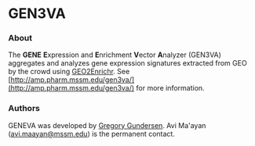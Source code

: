 # GEN3VA

### About

The **GENE** **E**xpression and **E**nrichment **V**ector **A**nalyzer (GEN3VA) aggregates and analyzes gene expression signatures extracted from GEO by the crowd using [GEO2Enrichr](http://amp.pharm.mssm.edu/g2e/). See [http://amp.pharm.mssm.edu/gen3va/](http://amp.pharm.mssm.edu/gen3va/) for more information.

### Authors

GENEVA was developed by [Gregory Gundersen](https://github.com/gwgundersen). Avi Ma'ayan (avi.maayan@mssm.edu) is the permanent contact.